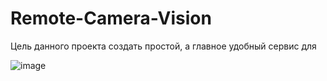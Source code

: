# Remote-Camera-Vision

Цель данного проекта создать простой, а главное удобный сервис для 

![image](https://user-images.githubusercontent.com/67962930/190469174-c26ffc86-4a3a-4b09-90b0-8eecc063284b.png)



